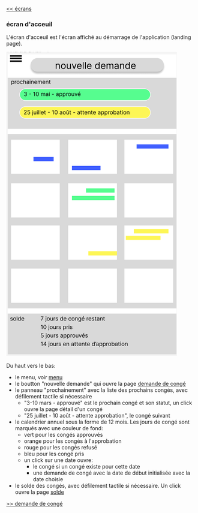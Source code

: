 [<< écrans](./2-2-ecrans.md)

### écran d'acceuil ###

L'écran d'acceuil est l'écran affiché au démarrage de l'application (landing page).

![écran d'accueil](./images/ecran-accueil.png)

Du haut vers le bas:
- le menu, voir [menu](./2-2-c-1-menu.md)
- le boutton "nouvelle demande" qui ouvre la page [demande de congé](./2-2-2-demande-de-conge.md)
- le panneau "prochainement" avec la liste des prochains congés, avec défilement tactile si nécessaire
    - "3-10 mars - approuvé" est le prochain congé et son statut, un click ouvre la page détail d'un congé
    - "25 juillet - 10 août - attente approbation", le congé suivant
- le calendrier annuel sous la forme de 12 mois. Les jours de congé sont marqués avec une couleur de fond:
    - vert pour les congés approuvés
    - orange pour les congés à l'approbation
    - rouge pour les congés refusé
    - bleu pour les congé pris
    - un click sur une date ouvre:
        - le congé si un congé existe pour cette date
        - une demande de congé avec la date de début initialisée avec la date choisie
- le solde des congés, avec défilement tactile si nécessaire. Un click ouvre la page [solde](./2-2-3-solde.md)


[>> demande de congé](./2-2-2-demande-de-conge.md)